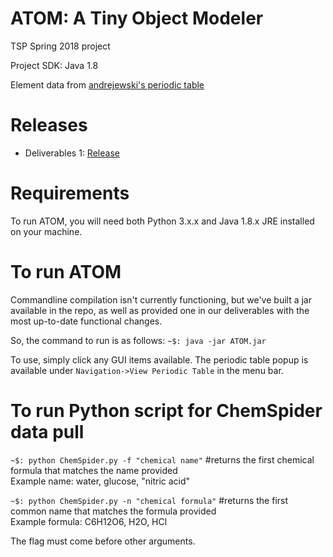 # ATOM: A Tiny Object Modeler
TSP Spring 2018 project

Project SDK: Java 1.8

Element data from [andrejewski's periodic table](https://github.com/andrejewski/periodic-table) 

# Releases
* Deliverables 1: [Release](https://github.com/TSP-Molecule/ATOM/tree/Deliverables-1.0)

# Requirements
To run ATOM, you will need both Python 3.x.x and Java 1.8.x JRE installed on your machine.

# To run ATOM
Commandline compilation isn't currently functioning, but we've built a jar available in the repo, as well as provided one in our deliverables with the most up-to-date functional changes. 

So, the command to run is as follows:
`~$: java -jar ATOM.jar`

To use, simply click any GUI items available. The periodic table popup is available under `Navigation->View Periodic Table` in the menu bar.


# To run Python script for ChemSpider data pull
`~$: python ChemSpider.py -f "chemical name"` #returns the first chemical formula that matches the name provided</br>
  Example name: water, glucose, "nitric acid"</br>
  
`~$: python ChemSpider.py -n "chemical formula"` #returns the first common name that matches the formula provided</br>
  Example formula: C6H12O6, H2O, HCl</br>
  
The flag must come before other arguments.

